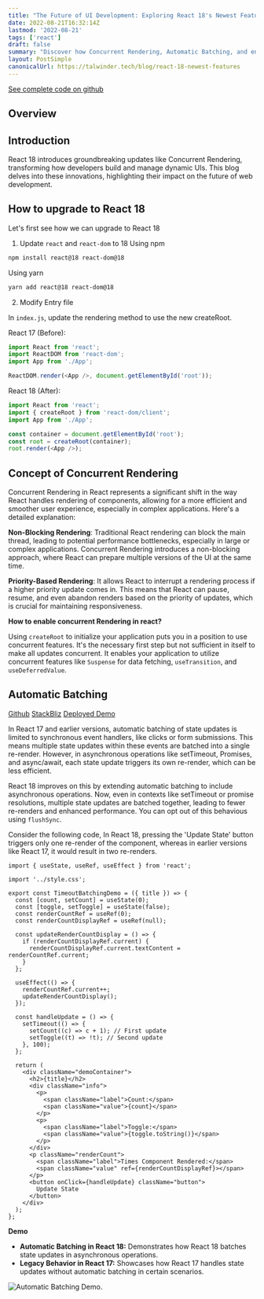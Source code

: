 ```yaml
---
title: "The Future of UI Development: Exploring React 18's Newest Features"
date: 2022-08-21T16:32:14Z
lastmod: '2022-08-21'
tags: ['react']
draft: false
summary: "Discover how Concurrent Rendering, Automatic Batching, and enhanced Suspense capabilities revolutionize UI design and performance, setting new standards in dynamic web applications."
layout: PostSimple
canonicalUrl: https://talwinder.tech/blog/react-18-newest-features
---
```


[See complete code on github](https://github.com/iamtalwinder/angular-ag-grid-state-persistence-blog)

## Overview

<TOCInline toc={props.toc} exclude="Overview" toHeading={2} />


## Introduction

React 18 introduces groundbreaking updates like Concurrent Rendering, transforming how developers build and manage dynamic UIs. This blog delves into these innovations, highlighting their impact on the future of web development.

## How to upgrade to React 18

Let's first see how we can upgrade to React 18

1. Update `react` and `react-dom` to 18
Using npm
```bash
npm install react@18 react-dom@18
```

Using yarn
```bash
yarn add react@18 react-dom@18
```

2. Modify Entry file

In `index.js`, update the rendering method to use the new createRoot.

React 17 (Before):

```js
import React from 'react';
import ReactDOM from 'react-dom';
import App from './App';

ReactDOM.render(<App />, document.getElementById('root'));
```

React 18 (After):

```js
import React from 'react';
import { createRoot } from 'react-dom/client';
import App from './App';

const container = document.getElementById('root');
const root = createRoot(container);
root.render(<App />);
```

## Concept of Concurrent Rendering

Concurrent Rendering in React represents a significant shift in the way React handles rendering of components, allowing for a more efficient and smoother user experience, especially in complex applications. Here's a detailed explanation:

**Non-Blocking Rendering**: Traditional React rendering can block the main thread, leading to potential performance bottlenecks, especially in large or complex applications. Concurrent Rendering introduces a non-blocking approach, where React can prepare multiple versions of the UI at the same time.

**Priority-Based Rendering**: It allows React to interrupt a rendering process if a higher priority update comes in. This means that React can pause, resume, and even abandon renders based on the priority of updates, which is crucial for maintaining responsiveness.


**How to enable concurrent Rendering in react?**

Using `createRoot` to initialize your application puts you in a position to use concurrent features. It's the necessary first step but not sufficient in itself to make all updates concurrent. It enables your application to utilize concurrent features like `Suspense` for data fetching, `useTransition`, and `useDeferredValue`.

## Automatic Batching

[Github](https://github.com/iamtalwinder/react-18-automatic-batching-demo)
[StackBliz](https://stackblitz.com/edit/stackblitz-starters-emnd5j?file=src%2FApp.tsx)
[Deployed Demo](https://stackblitz-starters-emnd5j.stackblitz.io/)

In React 17 and earlier versions, automatic batching of state updates is limited to synchronous event handlers, like clicks or form submissions. This means multiple state updates within these events are batched into a single re-render. However, in asynchronous operations like setTimeout, Promises, and async/await, each state update triggers its own re-render, which can be less efficient.

React 18 improves on this by extending automatic batching to include asynchronous operations. Now, even in contexts like setTimeout or promise resolutions, multiple state updates are batched together, leading to fewer re-renders and enhanced performance. You can opt out of this behavious using `flushSync`.


Consider the following code, In React 18, pressing the 'Update State' button triggers only one re-render of the component, whereas in earlier versions like React 17, it would result in two re-renders.

```jsx:src/components/TimeoutBatchingDemo.tsx
import { useState, useRef, useEffect } from 'react';

import '../style.css';

export const TimeoutBatchingDemo = ({ title }) => {
  const [count, setCount] = useState(0);
  const [toggle, setToggle] = useState(false);
  const renderCountRef = useRef(0);
  const renderCountDisplayRef = useRef(null);

  const updateRenderCountDisplay = () => {
    if (renderCountDisplayRef.current) {
      renderCountDisplayRef.current.textContent = renderCountRef.current;
    }
  };

  useEffect(() => {
    renderCountRef.current++;
    updateRenderCountDisplay();
  });

  const handleUpdate = () => {
    setTimeout(() => {
      setCount((c) => c + 1); // First update
      setToggle((t) => !t); // Second update
    }, 100);
  };

  return (
    <div className="demoContainer">
      <h2>{title}</h2>
      <div className="info">
        <p>
          <span className="label">Count:</span>
          <span className="value">{count}</span>
        </p>
        <p>
          <span className="label">Toggle:</span>
          <span className="value">{toggle.toString()}</span>
        </p>
      </div>
      <p className="renderCount">
        <span className="label">Times Component Rendered:</span>
        <span className="value" ref={renderCountDisplayRef}></span>
      </p>
      <button onClick={handleUpdate} className="button">
        Update State
      </button>
    </div>
  );
};
```

**Demo**

- **Automatic Batching in React 18:** Demonstrates how React 18 batches state updates in asynchronous operations.
- **Legacy Behavior in React 17:** Showcases how React 17 handles state updates without automatic batching in certain scenarios.



![Automatic Batching Demo](/static/images/blog/react-18-new-features/react-18-batching-demo.gif "Automatic Batching Demo").
